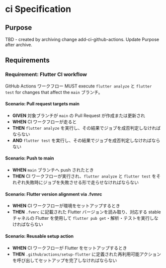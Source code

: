 # ci Specification

## Purpose
TBD - created by archiving change add-ci-github-actions. Update Purpose after archive.
## Requirements
### Requirement: Flutter CI workflow
GitHub Actions ワークフロー MUST execute `flutter analyze` と `flutter test` for changes that affect the `main` ブランチ。

#### Scenario: Pull request targets main
- **GIVEN** 対象ブランチが `main` の Pull Request が作成または更新され
- **WHEN** CI ワークフローが走ると
- **THEN** `flutter analyze` を実行し、その結果でジョブを成否判定しなければならない
- **AND** `flutter test` を実行し、その結果でジョブを成否判定しなければならない

#### Scenario: Push to main
- **WHEN** `main` ブランチへ push されたとき
- **THEN** CI ワークフローが実行され、`flutter analyze` と `flutter test` をそれぞれ失敗時にジョブを失敗させる形で走らせなければならない

#### Scenario: Flutter version alignment via .fvmrc
- **WHEN** CI ワークフローが環境をセットアップするとき
- **THEN** `.fvmrc` に記載された Flutter バージョンを読み取り、対応する stable チャネルの Flutter を使用して `flutter pub get`・解析・テストを実行しなければならない

#### Scenario: Reusable setup action
- **WHEN** CI ワークフローが Flutter をセットアップするとき
- **THEN** `.github/actions/setup-flutter` に定義された再利用可能アクションを呼び出してセットアップを完了しなければならない

